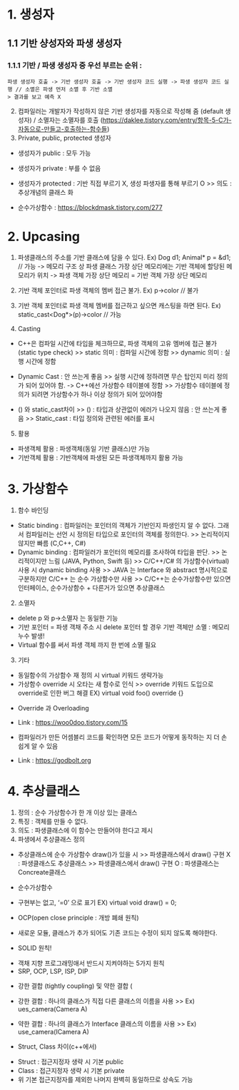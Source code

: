 # 1. 생성자
## 1.1 기반 샹성자와 파생 생성자
### 1.1.1 기반 / 파생 생성자 중 우선 부르는 순위 : 

```
파생 생성자 호출 -> 기반 생성자 호출 -> 기반 생성자 코드 실행 -> 파생 생성자 코드 실행 // 소멸은 파생 먼저 소멸 후 기반 소멸
> 결과를 보고 예측 X
```


2. 컴파일러는 개발자가 작성하지 않은 기반 생성자를 자동으로 작성해 줌 (default 생성자) / 소멸자는 소멸자를 호출 (https://daklee.tistory.com/entry/항목-5-C가-자동으로-만들고-호출하는-함수들)
3. Private, public, protected 생성자
- 생성자가 public : 모두 가능
- 생성자가 private : 부를 수 없음
- 생성자가 protected : 기반 직접 부르기 X, 생성 파생자를 통해 부르기 O
      >> 의도 : 추상개념의 클래스 화

- 순수가상함수 : https://blockdmask.tistory.com/277

# 2. Upcasing
1. 파생클래스의 주소를 기반 클래스에 담을 수 있다. Ex) Dog d1;  Animal* p = &d1; // 가능
      -> 메모리 구조 상 파생 클래스 가장 상단 메모리에는 기반 객체에 할당된 메모리가 위치 -> 파생 객체 가장 상단 메모리 = 기반 객체 가장 상단 메모리
2. 기반 객체 포인터로 파생 객체의 멤버 접근 불가. Ex) p->color // 불가
3. 기반 객체 포인터로 파생 객체 멤버를 접근하고 싶으면 캐스팅을 하면 된다. Ex) static_cast<Dog*>(p)->color // 가능

4. Casting
- C++은 컴파일 시간에 타입을 체크하므로, 파생 객체의 고유 멤버에 접근 불가 (static type check)
      >> static 의미 : 컴파일 시간에 정함
      >> dynamic 의미 : 실행 시간에 정함

- Dynamic Cast : 안 쓰는게 좋음
      >> 실행 시간에 정하려면 무슨 탑인지 미리 정의가 되어 있어야 함. -> C++에선 가상함수 테이블에 정함
      >> 가상함수 테이블에 정의가 되려면 가상함수가 하나 이상 정의가 되어 있어야함

- () 와 static_cast차이
      >> () : 타입과 상관없이 에러가 나오지 않음 : 안 쓰는게 좋음
      >> Static_cast : 타입 정의와 관련된 에러를 표시

 5. 활용
- 파생객체 활용 : 파생객체(동일 기반 클래스)만 가능
- 기반객체 활용 : 기반객체에 파생된 모든 파생객체까지 활용 가능 


# 3. 가상함수
1. 함수 바인딩
- Static binding : 컴파일러는 포인터의 객체가 기반인지 파생인지 알 수 없다. 그래서 컴파일러는 선언 시 정의된 타입으로 포인터의 객체를 정의한다.
      >> 논리적이지 않지만 빠름 (C,C++, C#)
- Dynamic binding : 컴파일러가 포인터의 메모리를 조사하여 타입을 판단. 
      >> 논리적이지만 느림 (JAVA, Python, Swift 등)
      >> C/C++/C# 의 가상함수(virtual) 사용 시 dynamic binding 사용
      >> JAVA 는 Interface 와 abstract 명시적으로 구분하지만 C/C++ 는 순수 가상함수만 사용
            >> C/C++는 순수가상함수만 있으면 인터페이스, 순수가상함수 + 다른거가 있으면 추상클래스

2. 소멸자
- delete p 와 p->소멸자 는 동일한 기능
- 기반 포인터 = 파생 객채 주소 시 delete 포인터 할 경우 기반 객체만 소멸 : 메모리 누수 발생!
- Virtual 함수를 써서 파생 객체 까지 한 번에 소멸 필요

3. 기타
- 동일함수의 가상함수 재 정의 시 virtual 키워드 생략가능
- 가상함수 override 시 오타는 새 함수로 인식
       >> override 키워드 도입으로 override로 인한 버그 해결
       EX) virtual void foo() override {} 


* Override 과 Overloading
- Link : https://woo0doo.tistory.com/15

* 컴파일러가 만든 어셈블리 코드를 확인하면 모든 코드가 어떻게 동작하는 지 더 손쉽게 알 수 있음
- Link : https://godbolt.org


# 4. 추상클래스
1. 정의 : 순수 가상함수가 한 개 이상 있는 클래스
2. 특징 : 객체를 만들 수 없다.
3. 의도 : 파생클래스에 이 함수는 만들어야 한다고 제시
4. 파생에서 추상클래스 정의
- 추상클래스에 순수 가상함수 draw()가 있을 시
      >> 파생클래스에서  draw() 구현 X : 파생클래스도 추상클래스
      >> 파생클래스에서 draw() 구현 O : 파생클래스는 Concreate클래스

* 순수가상함수
- 구현부는 없고, ‘=0’ 으로 표기
       EX) virtual void draw() = 0;

* OCP(open close principle : 개방 폐쇄 원칙) 
- 새로운 모듈, 클래스가 추가 되어도 기존 코드는 수정이 되지 않도록 해야한다.

* SOLID 원칙!
- 객채 지향 프로그래밍애서 반드시 지켜야하는 5가지 원칙
- SRP, OCP, LSP, ISP, DIP


*  강한 결합 (tightly coupling) 및 약한 결합 (
- 강한 결합 : 하나의 클래스가 직접 다른 클래스의 이름을 사용 
       >> Ex) ues_camera(Camera A)

- 약한 결합 : 하나의 클래스가 Interface 클래스의 이름을 사용
      >> Ex) use_camera(ICamera A)


* Struct, Class 차이(c++에서)
- Struct : 접근지정자 생략 시  기본 public
- Class : 접근지정자 생략 시  기본 private
- 위 기본 접근지정자를 제외한 나머지 완벽히 동일하므로 상속도 가능
